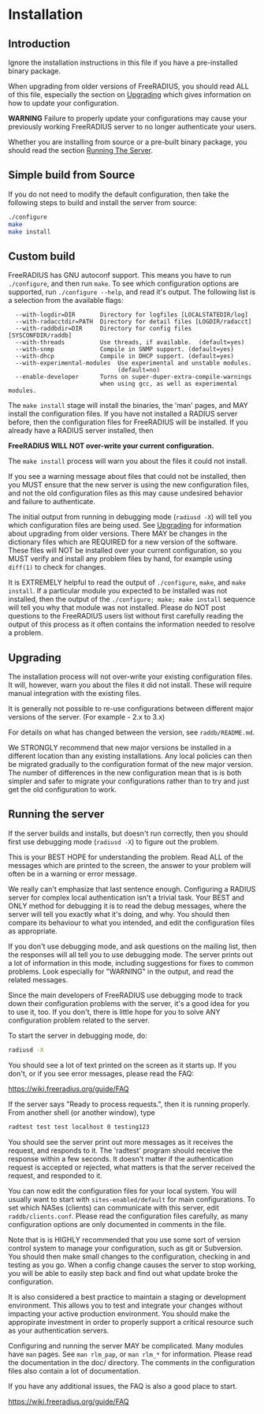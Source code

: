 # Installation
## Introduction

Ignore the installation instructions in this file if you have a
pre-installed binary package.  

When upgrading from older versions of FreeRADIUS, you should read
ALL of this file, especially the section on [Upgrading](#upgrading)
which gives information on how to update your configuration.

**WARNING**  Failure to properly update your configurations may cause
your previously working FreeRADIUS server to no longer authenticate
your users.

Whether you are installing from source or a pre-built binary
package, you should read the section [Running The Server](#running-the-server).


## Simple build from Source

If you do not need to modify the default configuration, then take
the following steps to build and install the server from source:

```bash
./configure
make
make install
```

## Custom build

FreeRADIUS has GNU autoconf support. This means you have to run
``./configure``, and then run ``make``.  To see which configuration options
are supported, run ``./configure --help``, and read it's output.  The
following list is a selection from the available flags:

```text
  --with-logdir=DIR       Directory for logfiles [LOCALSTATEDIR/log] 
  --with-radacctdir=PATH  Directory for detail files [LOGDIR/radacct] 
  --with-raddbdir=DIR     Directory for config files [SYSCONFDIR/raddb] 
  --with-threads          Use threads, if available.  (default=yes) 
  --with-snmp             Compile in SNMP support. (default=yes)
  --with-dhcp             Compile in DHCP support. (default=yes)
  --with-experimental-modules  Use experimental and unstable modules.
                               (default=no) 
  --enable-developer      Turns on super-duper-extra-compile-warnings
                          when using gcc, as well as experimental modules.
```

The ``make install`` stage will install the binaries, the 'man' pages,
and MAY install the configuration files.  If you have not installed a
RADIUS server before, then the configuration files for FreeRADIUS will
be installed.  If you already have a RADIUS server installed, then

**FreeRADIUS WILL NOT over-write your current configuration.**

The ``make install`` process will warn you about the files it could
not install.

If you see a warning message about files that could not be
installed, then you MUST ensure that the new server is using the new
configuration files, and not the old configuration files as this may cause
undesired behavior and failure to authenticate.

The initial output from running in debugging mode (``radiusd -X``) will tell
you which configuration files are being used.  See [Upgrading](#upgrading) for
information about upgrading from older versions.  There MAY be changes
in the dictionary files which are REQUIRED for a new version of the
software.  These files will NOT be installed over your current
configuration, so you MUST verify and install any problem files by
hand, for example using ``diff(1)`` to check for changes.

It is EXTREMELY helpful to read the output of ``./configure``,
``make``, and ``make install``.  If a particular module you expected to be
installed was not installed, then the output of the
``./configure; make; make install`` sequence will tell you why that module
was not installed.  Please do NOT post questions to the FreeRADIUS
users list without first carefully reading the output of this process as it
often contains the information needed to resolve a problem.

## Upgrading

The installation process will not over-write your existing
configuration files.  It will, however, warn you about the files it
did not install. These will require manual integration with the existing files.

It is generally not possible to re-use configurations between
different major versions of the server. (For example - 2.x to 3.x)

For details on what has changed between the version, see ``raddb/README.md``.

We STRONGLY recommend that new major versions be installed in a different 
location than any existing installations.  Any local policies can
then be migrated gradually to the configuration format of the new major
version.  The number of differences in the new configuration mean that is
is both simpler and safer to migrate your configurations rather than to try
and just get the old configuration to work.

## Running the server

If the server builds and installs, but doesn't run correctly, then
you should first use debugging mode (``radiusd -X``) to figure out the problem. 

This is your BEST HOPE for understanding the problem.  Read ALL of
the messages which are printed to the screen, the answer to your
problem will often be in a warning or error message.

We really can't emphasize that last sentence enough.  Configuring a
RADIUS server for complex local authentication isn't a trivial task.
Your BEST and ONLY method for debugging it is to read the debug messages, where
the server will tell you exactly what it's doing, and why.  You should
then compare its behaviour to what you intended, and edit the
configuration files as appropriate.

If you don't use debugging mode, and ask questions on the mailing
list, then the responses will all tell you to use debugging mode.  The
server prints out a lot of information in this mode, including
suggestions for fixes to common problems.  Look especially for
"WARNING" in the output, and read the related messages.

Since the main developers of FreeRADIUS use debugging mode to track
down their configuration problems with the server, it's a good idea
for you to use it, too.  If you don't, there is little hope for you to
solve ANY configuration problem related to the server.

To start the server in debugging mode, do:

```bash
radiusd -X
```

You should see a lot of text printed on the screen as it starts up.
If you don't, or if you see error messages, please read the FAQ:

  https://wiki.freeradius.org/guide/FAQ

If the server says "Ready to process requests.", then it is running
properly.  From another shell (or another window), type

```bash
radtest test test localhost 0 testing123
```

You should see the server print out more messages as it receives the
request, and responds to it.  The 'radtest' program should receive the
response within a few seconds.  It doesn't matter if the
authentication request is accepted or rejected, what matters is that
the server received the request, and responded to it.

You can now edit the configuration files for your local system. You
will usually want to start with ``sites-enabled/default`` for main configurations.
To set which NASes (clients) can communicate with this server, edit ``raddb/clients.conf``.
Please read the configuration files carefully, as many configuration
options are only documented in comments in the file.

Note that is is HIGHLY recommended that you use some sort of version
control system to manage your configuration, such as git or
Subversion. You should then make small changes to the configuration,
checking in and testing as you go. When a config change causes the
server to stop working, you will be able to easily step back and find
out what update broke the configuration.

It is also considered a best practice to maintain a staging or development environment.
This allows you to test and integrate your changes without impacting your active production
environment. You should make the appropirate investment in order to properly support a
critical resource such as your authentication servers.

Configuring and running the server MAY be complicated.  Many modules
have ``man`` pages.  See ``man rlm_pap``, or ``man rlm_*`` for 
information.
Please read the documentation in the doc/ directory.  The comments in
the configuration files also contain a lot of documentation.

If you have any additional issues, the FAQ is also a good place to
start.

  https://wiki.freeradius.org/guide/FAQ

